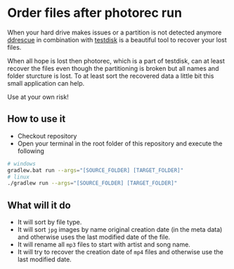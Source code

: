 # Order files after photorec run

When your hard drive makes issues or a partition is not detected anymore [ddrescue](https://www.gnu.org/software/ddrescue/) in combination with [testdisk](https://www.cgsecurity.org/wiki/TestDisk_DE) is a beautiful tool to recover your lost files.

When all hope is lost then photorec, which is a part of testdisk, can at least recover the files even though the partitioning is broken but all names and folder sturcture is lost.
To at least sort the recovered data a little bit this small application can help.

Use at your own risk!

## How to use it

* Checkout repository
* Open your terminal in the root folder of this repository and execute the following
```bash
# windows
gradlew.bat run --args="[SOURCE_FOLDER] [TARGET_FOLDER]"
# linux
./gradlew run --args="[SOURCE_FOLDER] [TARGET_FOLDER]"
```

## What will it do
* It will sort by file type.
* It will sort `jpg` images by name original creation date (in the meta data) and otherwise uses the last modified date of the file.
* It will rename all `mp3` files to start with artist and song name.
* It will try to recover the creation date of `mp4` files and otherwise use the last modified date.